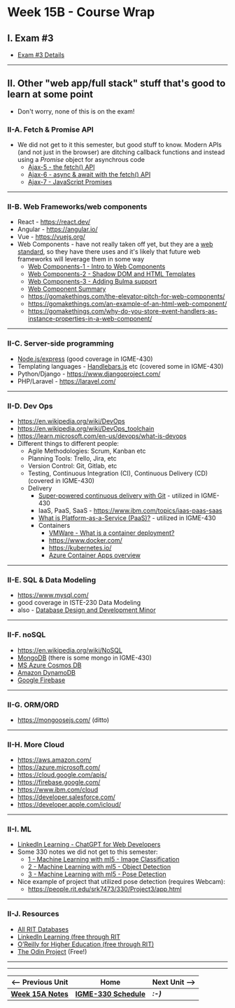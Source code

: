 # Week 15B - Course Wrap

## I. Exam #3
- [Exam #3 Details](../notes/exam-3-details.md)

---

## II. Other "web app/full stack" stuff that's good to learn at some point 
- Don't worry, none of this is on the exam!

### II-A. Fetch & Promise API
- We did not get to it this semester, but good stuff to know. Modern APIs (and not just in the browser) are ditching callback functions and instead using a *Promise* object for asynchrous code
  - [Ajax-5 - the fetch() API](https://github.com/tonethar/IGME-330-Master/blob/master/notes/HW-ajax-5.md)
  - [Ajax-6 - async & await with the fetch() API](https://github.com/tonethar/IGME-330-Master/blob/master/notes/HW-ajax-6.md)
  - [Ajax-7 - JavaScript Promises](https://github.com/tonethar/IGME-330-Master/blob/master/notes/HW-ajax-7.md)

---

### II-B. Web Frameworks/web components

- React - https://react.dev/
- Angular - https://angular.io/
- Vue - https://vuejs.org/
- Web Components - have not really taken off yet, but they are a [web standard](https://developer.mozilla.org/en-US/docs/Web/API/Web_Components), so they have there uses and it's likely that future web frameworks will leverage them in some way
  - [Web Components-1 - Intro to Web Components](https://github.com/tonethar/IGME-330-spring-2023/blob/main/notes/wc-1.md)
  - [Web Components-2 - Shadow DOM and HTML Templates](https://github.com/tonethar/IGME-330-spring-2023/blob/main/notes/wc-2.md)
  - [Web Components-3 - Adding Bulma support](https://github.com/tonethar/IGME-330-spring-2023/blob/main/notes/wc-3.md)
  - [Web Component Summary](https://github.com/tonethar/IGME-330-Master/blob/master/notes/wc-summary.md)
  - https://gomakethings.com/the-elevator-pitch-for-web-components/
  - https://gomakethings.com/an-example-of-an-html-web-component/
  - https://gomakethings.com/why-do-you-store-event-handlers-as-instance-properties-in-a-web-component/

---

### II-C. Server-side programming
- [Node.js/express](https://expressjs.com/)  (good coverage in IGME-430)
- Templating languages - [Handlebars.js](https://handlebarsjs.com/) etc (covered some in IGME-430)
- Python/Django - https://www.djangoproject.com/
- PHP/Laravel - https://laravel.com/
  
---

### II-D. Dev Ops
- https://en.wikipedia.org/wiki/DevOps
- https://en.wikipedia.org/wiki/DevOps_toolchain
- https://learn.microsoft.com/en-us/devops/what-is-devops
- Different things to different people:
  - Agile Methodologies: Scrum, Kanban etc
  - Planning Tools: Trello, Jira, etc
  - Version Control: Git, Gitlab, etc
  - Testing, Continuous Integration (CI), Continuous Delivery (CD) (covered in IGME-430)
  - Delivery
    - [Super-powered continuous delivery with Git](https://www.atlassian.com/continuous-delivery/principles/git-and-continuous-delivery) - utilized in IGME-430
    - IaaS, PaaS, SaaS - https://www.ibm.com/topics/iaas-paas-saas
    - [What is Platform-as-a-Service (PaaS)?](https://www.ibm.com/topics/paas) - utilized in IGME-430
    - Containers
      - [VMWare - What is a container deployment?](https://www.vmware.com/topics/glossary/content/container-deployment.html)
      - https://www.docker.com/
      - https://kubernetes.io/
      - [Azure Container Apps overview](https://learn.microsoft.com/en-us/azure/container-apps/overview)
    
---

### II-E. SQL & Data Modeling
- https://www.mysql.com/
- good coverage in ISTE-230 Data Modeling
- also - [Database Design and Development Minor](https://www.rit.edu/study/database-design-and-development-minor)

---

### II-F. noSQL
- https://en.wikipedia.org/wiki/NoSQL
- [MongoDB](https://www.mongodb.com) (there is some mongo in IGME-430)
- [MS Azure Cosmos DB](https://azure.microsoft.com/en-us/products/cosmos-db/)
- [Amazon DynamoDB](https://aws.amazon.com/pm/dynamodb)
- [Google Firebase](https://firebase.google.com/)
---

### II-G. ORM/ORD
- https://mongoosejs.com/ (ditto)
  
---

### II-H. More Cloud
- https://aws.amazon.com/
- https://azure.microsoft.com/
- https://cloud.google.com/apis/
- https://firebase.google.com/
- https://www.ibm.com/cloud
- https://developer.salesforce.com/
- https://developer.apple.com/icloud/
  
---

### II-I. ML
- [LinkedIn Learning - ChatGPT for Web Developers](https://www.linkedin.com/learning/chatgpt-for-web-developers/accelerate-your-web-development-process?u=42272537)
- Some 330 notes we did not get to this semester:
  - [1 - Machine Learning with ml5 - Image Classification](https://github.com/tonethar/IGME-330-Master/blob/master/notes/1-ml-pre-trained-models.md)
  - [2 - Machine Learning with ml5 - Object Detection](https://github.com/tonethar/IGME-330-Master/blob/master/notes/2-ml-object-detection.md)
  - [3 - Machine Learning with ml5 - Pose Detection](https://github.com/tonethar/IGME-330-Master/blob/master/notes/3-ml-posenet.md)
- Nice example of project that utilized pose detection (requires Webcam):
  - https://people.rit.edu/srk7473/330/Project3/app.html

---

### II-J. Resources
- [All RIT Databases](https://library.rit.edu/dbfinder/index.php?query=*%3A*)
- [LinkedIn Learning (free through RIT](https://www.linkedin.com/checkpoint/enterprise/login/42272537?application=learning)
- [O’Reilly for Higher Education (free through RIT)](https://go.oreilly.com/rochester-institute-of-technology)
- [The Odin Project](https://www.theodinproject.com/) (Free!)


---
---

| <-- Previous Unit | Home | Next Unit -->
| --- | --- | --- 
| [**Week 15A Notes**](15A.md)  |  [**IGME-330 Schedule**](../schedule.md) | ***:-)***
